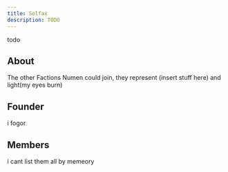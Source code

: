 ```yaml
---
title: Solfax
description: TODO
---
```

todo

## About
The other Factions Numen could join, they represent (insert stuff here) and light(my eyes burn)

## Founder
i fogor

## Members
i cant list them all by memeory
